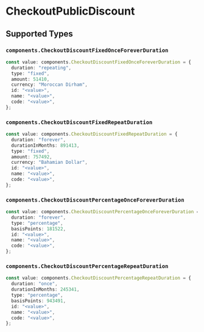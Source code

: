 # CheckoutPublicDiscount


## Supported Types

### `components.CheckoutDiscountFixedOnceForeverDuration`

```typescript
const value: components.CheckoutDiscountFixedOnceForeverDuration = {
  duration: "repeating",
  type: "fixed",
  amount: 51410,
  currency: "Moroccan Dirham",
  id: "<value>",
  name: "<value>",
  code: "<value>",
};
```

### `components.CheckoutDiscountFixedRepeatDuration`

```typescript
const value: components.CheckoutDiscountFixedRepeatDuration = {
  duration: "forever",
  durationInMonths: 891413,
  type: "fixed",
  amount: 757492,
  currency: "Bahamian Dollar",
  id: "<value>",
  name: "<value>",
  code: "<value>",
};
```

### `components.CheckoutDiscountPercentageOnceForeverDuration`

```typescript
const value: components.CheckoutDiscountPercentageOnceForeverDuration = {
  duration: "forever",
  type: "percentage",
  basisPoints: 181522,
  id: "<value>",
  name: "<value>",
  code: "<value>",
};
```

### `components.CheckoutDiscountPercentageRepeatDuration`

```typescript
const value: components.CheckoutDiscountPercentageRepeatDuration = {
  duration: "once",
  durationInMonths: 245341,
  type: "percentage",
  basisPoints: 943491,
  id: "<value>",
  name: "<value>",
  code: "<value>",
};
```

